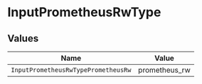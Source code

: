 # InputPrometheusRwType


## Values

| Name                                | Value                               |
| ----------------------------------- | ----------------------------------- |
| `InputPrometheusRwTypePrometheusRw` | prometheus_rw                       |